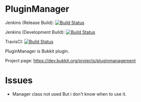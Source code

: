 
# PluginManager

Jenkins (Release Build): [![Build Status](https://ci.rht0910.tk/job/PluginManager/badge/icon)](https://ci.rht0910.tk/jenkins/job/PluginManager/)

Jenkins (Development Build): [![Build Status](https://ci.rht0910.tk/job/PluginManager-dev/badge/icon)](https://ci.rht0910.tk/jenkins/job/PluginManager-dev/)

TravisCI: [![Build Status](https://travis-ci.org/rht0910/PluginManager.svg?branch=master)](https://travis-ci.org/rht0910/PluginManager)

PluginManager is Bukkit plugin.

Project page: https://dev.bukkit.org/projects/pluginmanagement



# Issues
* Manager class not used But i don't know when to use it.
